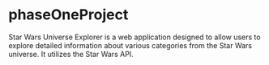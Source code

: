 # phaseOneProject
Star Wars Universe Explorer is a web application designed to allow users to explore detailed information about various categories from the Star Wars universe. It utilizes the Star Wars API.
